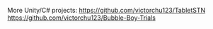 More Unity/C# projects:
  https://github.com/victorchu123/TabletSTN
  https://github.com/victorchu123/Bubble-Boy-Trials
